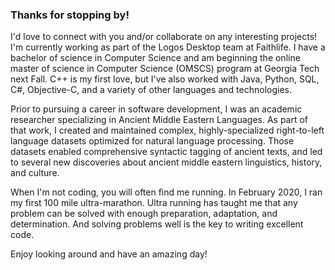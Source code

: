 ### Thanks for stopping by!

I'd love to connect with you and/or collaborate on any interesting projects! I'm currently working as part of the Logos Desktop team at Faithlife. I have a bachelor of science in Computer Science and am beginning the online master of science in Computer Science (OMSCS) program at Georgia Tech next Fall. C++ is my first love, but I've also worked with Java, Python, SQL, C#, Objective-C, and a variety of other languages and technologies. 

Prior to pursuing a career in software development, I was an academic researcher specializing in Ancient Middle Eastern Languages. As part of that work, I created and maintained complex, highly-specialized right-to-left language datasets optimized for natural language processing. Those datasets enabled comprehensive syntactic tagging of ancient texts, and led to several new discoveries about ancient middle eastern linguistics, history, and culture.

When I'm not coding, you will often find me running. In February 2020, I ran my first 100 mile ultra-marathon. Ultra running has taught me that any problem can be solved with enough preparation, adaptation, and determination. And solving problems well is the key to writing excellent code.

Enjoy looking around and have an amazing day!
